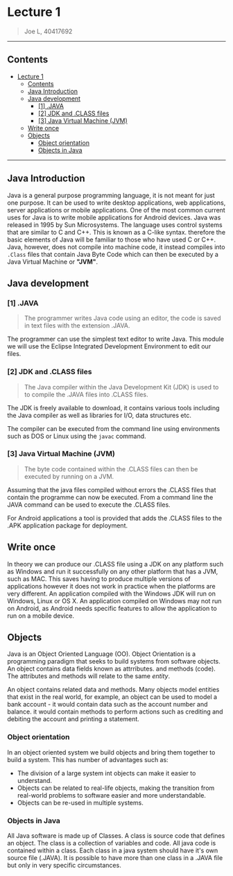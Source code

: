 # Lecture 1

> Joe L, 40417692

----

## Contents

- [Lecture 1](#lecture-1)
  - [Contents](#contents)
  - [Java Introduction](#java-introduction)
  - [Java development](#java-development)
    - [[1] .JAVA](#1-java)
    - [[2] JDK and .CLASS files](#2-jdk-and-class-files)
    - [[3] Java Virtual Machine (JVM)](#3-java-virtual-machine-jvm)
  - [Write once](#write-once)
  - [Objects](#objects)
    - [Object orientation](#object-orientation)
    - [Objects in Java](#objects-in-java)

----

## Java Introduction

Java is a general purpose programming language, it is not meant for just one purpose. It can be used to write desktop applications, web applications, server applications or mobile applications. One of the most common current uses for Java is to write mobile applications for Android devices.
Java was released in 1995 by Sun Microsystems. The language uses control systems that are similar to C and C++. This is known as a C-like syntax. therefore the basic elements of Java will be familiar to those who have used C or C++. Java, however, does not compile into machine code, it instead compiles into `.Class` files that contain Java Byte Code which can then be executed by a Java Virtual Machine or **"JVM"**.

## Java development

### [1] .JAVA

> The programmer writes Java code using an editor, the code is saved in text files with the extension .JAVA.

The programmer can use the simplest text editor to write Java. This module we will use the Eclipse Integrated Development Environment to edit our files.

### [2] JDK and .CLASS files

> The Java compiler within the Java Development Kit (JDK) is used to to compile the .JAVA files into .CLASS files.

The JDK is freely available to download, it contains various tools including the Java compiler as well as libraries for I/O, data structures etc.

The compiler can be executed from the command line using environments such as DOS or Linux using the `javac` command.

### [3] Java Virtual Machine (JVM)

> The byte code contained within the .CLASS files can then be executed by running on a JVM.

Assuming that the java files compiled without errors the .CLASS files that contain the programme can now be executed. From a command line the JAVA command can be used to execute the .CLASS files.

For Android applications a tool is provided that adds the .CLASS files to the .APK application package for deployment.

## Write once

In theory we can produce our .CLASS file using a JDK on any platform such as Windows and run it successfully on any other platform that has a JVM, such as MAC. This saves having to produce multiple versions of applications however it does not work in practice when the platforms are very different. An application compiled with the Windows JDK will run on Windows, Linux or OS X. An application compiled on Windows may not run on Android, as Android needs specific features to allow the application to run on a mobile device.

## Objects

Java is an Object Oriented Language (OO). Object Orientation is a programming paradigm that seeks to build systems from software objects. An object contains data fields known as attrributes. and methods (code). The attributes and methods will relate to the same *entity*.

An object contains related data and methods. Many objects model entities that exist in the real world, for example, an object can be used to model a bank account - it would contain data such as the account number and balance. it would contain methods to perform actions such as crediting and debiting the account and printing a statement.

### Object orientation

In an object oriented system we build objects and bring them together to build a system. This has number of advantages such as:

- The division of a large system int objects can make it easier to understand.
- Objects can be related to real-life objects, making the transition from real-world problems to software easier and more understandable.
- Objects can be re-used in multiple systems.

### Objects in Java

All Java software is made up of Classes. A class is source code that defines an object. The class is a collection of variables and code. All java code is contained within a class. Each class in a java system should have it's own source file (.JAVA). It is possible to have more than one class in a .JAVA file but only in very specific circumstances.